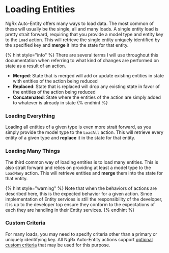 # Loading Entities

NgRx Auto-Entity offers many ways to load data. The most common of these will usually be the single, all and many loads. A single entity load is pretty strait forward, requiring that you provide a model type and entity key to the `Load` action. This will retrieve the single entity uniquely identified by the specified key and **merge** it into the state for that entity.

{% hint style="info" %}
There are several terms I will use throughout this documentation when referring to what kind of changes are performed on state as a result of an action. 

* **Merged**: State that is merged will add or update existing entities in state with entities of the action being reduced
* **Replaced**: State that is replaced will drop any existing state in favor of the entities of the action being reduced
* **Concatenated**: State where the entities of the action are simply added to whatever is already in state
{% endhint %}

### Loading Everything

Loading all entities of a given type is even more strait forward, as you simply provide the model type to the `LoadAll` action. This will retrieve every entity of a given type and **replace** it in the state for that entity.

### Loading Many Things

The third common way of loading entities is to load many entities. This is also strait forward and relies on providing at least a model type to the `LoadMany` action. This will retrieve entities and **merge** them into the state for that entity. 

{% hint style="warning" %}
Note that when the behaviors of actions are described here, this is the expected behavior for a given action. Since implementation of Entity services is still the responsibility of the developer, it is up to the developer top ensure they conform to the expectations of each they are handling in their Entity services. 
{% endhint %}

### Custom Criteria

For many loads, you may need to specify criteria other than a primary or uniquely identifying key. All NgRx Auto-Entity actions support [optional custom criteria](../custom-criteria.md) that may be used for this purpose.


